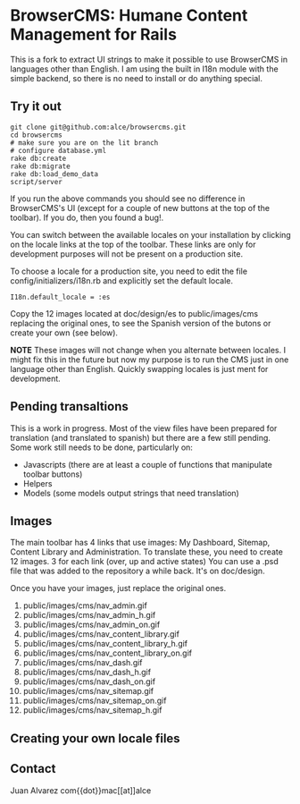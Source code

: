 # BrowserCMS: Humane Content Management for Rails

This is a fork to extract UI strings to make it possible to use BrowserCMS in languages other than English.
I am using the built in I18n module with the simple backend, so there is no need to install or do
anything special. 

## Try it out
    
    git clone git@github.com:alce/browsercms.git 
    cd browsercms
    # make sure you are on the lit branch
    # configure database.yml
    rake db:create
    rake db:migrate
    rake db:load_demo_data
    script/server
    
If you run the above commands you should see no difference in BrowserCMS's UI (except for a couple of new
buttons at the top of the toolbar). If you do, then you found a bug!. 

You can switch between the available locales on your installation by clicking on 
the locale links at the top of the toolbar. These links are only for development purposes will not be present 
on a production site.

To choose a locale for a production site, you need to edit the file config/initializers/i18n.rb and 
explicitly set the default locale.

    I18n.default_locale = :es
    
Copy the 12 images located at doc/design/es to public/images/cms replacing the original ones,
to see the Spanish version of the butons or create your own (see below).

**NOTE** These images will not change when you alternate between locales. I might fix this
in the future but now my purpose is to run the CMS just in one language other than English.
Quickly swapping locales is just ment for development.

## Pending transaltions

This is a work in progress. Most of the view files have been prepared for translation (and 
translated to spanish) but there are a few still pending. Some work still needs to be done, 
particularly on:

* Javascripts (there are at least a couple of functions that manipulate toolbar buttons)
* Helpers
* Models (some models output strings that need translation)

## Images

The main toolbar has 4 links that use images: My Dashboard, Sitemap, Content  Library and Administration.
To translate these, you need to create 12 images. 3 for each link (over, up and active states)
You can use a .psd file that was added to the repository a while back. It's on doc/design. 

Once you have your images, just replace the original ones.

1. public/images/cms/nav_admin.gif
2. public/images/cms/nav_admin_h.gif
3. public/images/cms/nav_admin_on.gif
4. public/images/cms/nav_content_library.gif
5. public/images/cms/nav_content_library_h.gif
6. public/images/cms/nav_content_library_on.gif
7. public/images/cms/nav_dash.gif
8. public/images/cms/nav_dash_h.gif
9. public/images/cms/nav_dash_on.gif
10. public/images/cms/nav_sitemap.gif
11. public/images/cms/nav_sitemap_on.gif
12. public/images/cms/nav_sitemap_h.gif

## Creating your own locale files

## Contact
Juan Alvarez
com{{dot}}mac[[at]]alce
  

    

